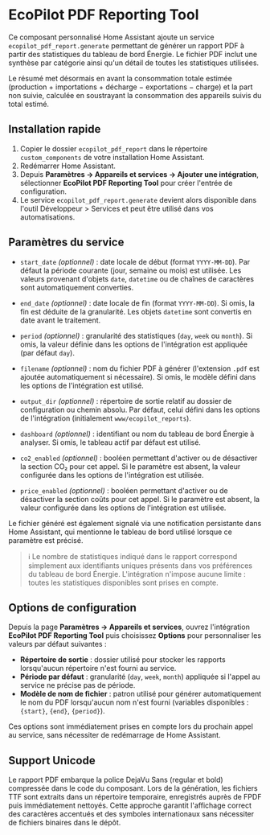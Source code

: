 # EcoPilot PDF Reporting Tool

Ce composant personnalisé Home Assistant ajoute un service `ecopilot_pdf_report.generate` permettant de générer un rapport PDF à partir des statistiques du tableau de bord Énergie. Le fichier PDF inclut une synthèse par catégorie ainsi qu'un détail de toutes les statistiques utilisées.

Le résumé met désormais en avant la consommation totale estimée (production + importations + décharge − exportations − charge) et la part non suivie, calculée en soustrayant la consommation des appareils suivis du total estimé.

## Installation rapide
1. Copier le dossier `ecopilot_pdf_report` dans le répertoire `custom_components` de votre installation Home Assistant.
2. Redémarrer Home Assistant.
3. Depuis **Paramètres → Appareils et services → Ajouter une intégration**, sélectionner **EcoPilot PDF Reporting Tool** pour créer l'entrée de configuration.
4. Le service `ecopilot_pdf_report.generate` devient alors disponible dans l'outil Développeur > Services et peut être utilisé dans vos automatisations.


## Paramètres du service
- `start_date` *(optionnel)* : date locale de début (format `YYYY-MM-DD`). Par défaut la période courante (jour, semaine ou mois) est utilisée. Les valeurs provenant d'objets `date`, `datetime` ou de chaînes de caractères sont automatiquement converties.
- `end_date` *(optionnel)* : date locale de fin (format `YYYY-MM-DD`). Si omis, la fin est déduite de la granularité. Les objets `datetime` sont convertis en date avant le traitement.

- `period` *(optionnel)* : granularité des statistiques (`day`, `week` ou `month`). Si omis, la valeur définie dans les options de l'intégration est appliquée (par défaut `day`).
- `filename` *(optionnel)* : nom du fichier PDF à générer (l'extension `.pdf` est ajoutée automatiquement si nécessaire). Si omis, le modèle défini dans les options de l'intégration est utilisé.
- `output_dir` *(optionnel)* : répertoire de sortie relatif au dossier de configuration ou chemin absolu. Par défaut, celui défini dans les options de l'intégration (initialement `www/ecopilot_reports`).

- `dashboard` *(optionnel)* : identifiant ou nom du tableau de bord Énergie à analyser. Si omis, le tableau actif par défaut est utilisé.

- `co2_enabled` *(optionnel)* : booléen permettant d'activer ou de désactiver la section CO₂ pour cet appel. Si le paramètre est absent, la valeur configurée dans les options de l'intégration est utilisée.
- `price_enabled` *(optionnel)* : booléen permettant d'activer ou de désactiver la section coûts pour cet appel. Si le paramètre est absent, la valeur configurée dans les options de l'intégration est utilisée.

Le fichier généré est également signalé via une notification persistante dans Home Assistant, qui mentionne le tableau de bord utilisé lorsque ce paramètre est précisé.

> ℹ️ Le nombre de statistiques indiqué dans le rapport correspond simplement aux identifiants uniques présents dans vos préférences du tableau de bord Énergie. L'intégration n'impose aucune limite : toutes les statistiques disponibles sont prises en compte.

## Options de configuration

Depuis la page **Paramètres → Appareils et services**, ouvrez l'intégration **EcoPilot PDF Reporting Tool** puis choisissez **Options** pour personnaliser les valeurs par défaut suivantes :

- **Répertoire de sortie** : dossier utilisé pour stocker les rapports lorsqu'aucun répertoire n'est fourni au service.
- **Période par défaut** : granularité (`day`, `week`, `month`) appliquée si l'appel au service ne précise pas de période.
- **Modèle de nom de fichier** : patron utilisé pour générer automatiquement le nom du PDF lorsqu'aucun nom n'est fourni (variables disponibles : `{start}`, `{end}`, `{period}`).

Ces options sont immédiatement prises en compte lors du prochain appel au service, sans nécessiter de redémarrage de Home Assistant.


## Support Unicode

Le rapport PDF embarque la police DejaVu Sans (regular et bold) compressée dans
le code du composant. Lors de la génération, les fichiers TTF sont extraits dans
un répertoire temporaire, enregistrés auprès de FPDF puis immédiatement
nettoyés. Cette approche garantit l'affichage correct des caractères accentués
et des symboles internationaux sans nécessiter de fichiers binaires dans le
dépôt.

